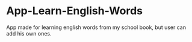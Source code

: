 # App-Learn-English-Words
App made for learning english words from my school book,
but user can add his own ones.
